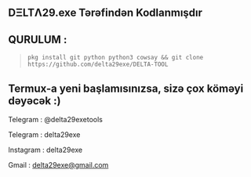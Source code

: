 DΞLTΛ29.exe Tərəfindən Kodlanmışdır
-
QURULUM :
-
>`pkg install git python python3 cowsay && git clone https://github.com/delta29exe/DELTA-TOOL`

Termux-a yeni başlamısınızsa, sizə çox köməyi dəyəcək :)
-

Telegram : @delta29exetools

Telegram : delta29exe

Instagram : delta29exe

Gmail : delta29exe@gmail.com
